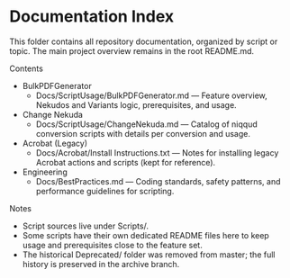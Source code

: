 # Documentation Index

This folder contains all repository documentation, organized by script or topic. The main project overview remains in the root README.md.

Contents

- BulkPDFGenerator
  - Docs/ScriptUsage/BulkPDFGenerator.md — Feature overview, Nekudos and Variants logic, prerequisites, and usage.
- Change Nekuda
  - Docs/ScriptUsage/ChangeNekuda.md — Catalog of niqqud conversion scripts with details per conversion and usage.
- Acrobat (Legacy)
  - Docs/Acrobat/Install Instructions.txt — Notes for installing legacy Acrobat actions and scripts (kept for reference).
- Engineering
  - Docs/BestPractices.md — Coding standards, safety patterns, and performance guidelines for scripting.

Notes

- Script sources live under Scripts/.
- Some scripts have their own dedicated README files here to keep usage and prerequisites close to the feature set.
- The historical Deprecated/ folder was removed from master; the full history is preserved in the archive branch.
